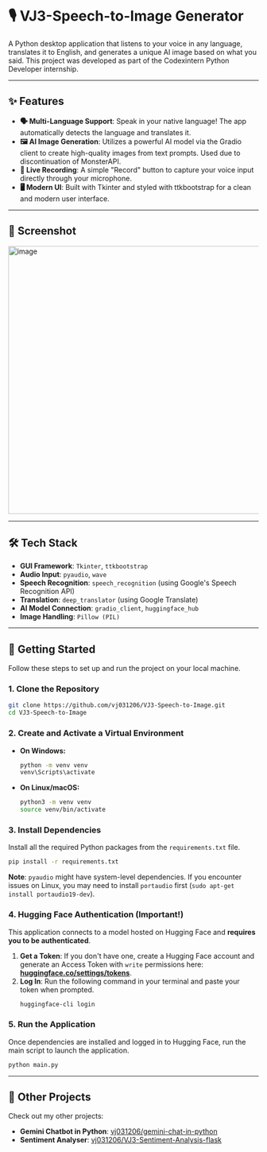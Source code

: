# 🎙️ VJ3-Speech-to-Image Generator

A Python desktop application that listens to your voice in any language, translates it to English, and generates a unique AI image based on what you said. This project was developed as part of the Codexintern Python Developer internship.

-----

## ✨ Features

  * **🗣️ Multi-Language Support**: Speak in your native language\! The app automatically detects the language and translates it.
  * **🖼️ AI Image Generation**: Utilizes a powerful AI model via the Gradio client to create high-quality images from text prompts. Used due to discontinuation of MonsterAPI.
  * **🔴 Live Recording**: A simple "Record" button to capture your voice input directly through your microphone.
  * **🖥️ Modern UI**: Built with Tkinter and styled with ttkbootstrap for a clean and modern user interface.

-----

## 📸 Screenshot

<img width="602" height="539" alt="image" src="https://github.com/user-attachments/assets/7da1e0da-8334-4f1c-ae3a-2b41a1be93b8" />

-----

## 🛠️ Tech Stack

  * **GUI Framework**: `Tkinter`, `ttkbootstrap`
  * **Audio Input**: `pyaudio`, `wave`
  * **Speech Recognition**: `speech_recognition` (using Google's Speech Recognition API)
  * **Translation**: `deep_translator` (using Google Translate)
  * **AI Model Connection**: `gradio_client`, `huggingface_hub`
  * **Image Handling**: `Pillow (PIL)`

-----

## 🚀 Getting Started

Follow these steps to set up and run the project on your local machine.

### 1\. Clone the Repository

```bash
git clone https://github.com/vj031206/VJ3-Speech-to-Image.git
cd VJ3-Speech-to-Image
```

### 2\. Create and Activate a Virtual Environment

  * **On Windows:**
    ```bash
    python -m venv venv
    venv\Scripts\activate
    ```
  * **On Linux/macOS:**
    ```bash
    python3 -m venv venv
    source venv/bin/activate
    ```

### 3\. Install Dependencies

Install all the required Python packages from the `requirements.txt` file.

```bash
pip install -r requirements.txt
```

**Note**: `pyaudio` might have system-level dependencies. If you encounter issues on Linux, you may need to install `portaudio` first (`sudo apt-get install portaudio19-dev`).

### 4\. Hugging Face Authentication (Important\!)

This application connects to a model hosted on Hugging Face and **requires you to be authenticated**.

1.  **Get a Token**: If you don't have one, create a Hugging Face account and generate an Access Token with `write` permissions here: **[huggingface.co/settings/tokens](https://huggingface.co/settings/tokens)**.
2.  **Log In**: Run the following command in your terminal and paste your token when prompted.
    ```bash
    huggingface-cli login
    ```

### 5\. Run the Application

Once dependencies are installed and logged in to Hugging Face, run the main script to launch the application.

```bash
python main.py
```

-----

## 📁 Other Projects

Check out my other projects:

  * **Gemini Chatbot in Python**: [vj031206/gemini-chat-in-python](https://github.com/vj031206/gemini-chat-in-python.git)
  * **Sentiment Analyser**: [vj031206/VJ3-Sentiment-Analysis-flask](https://github.com/vj031206/VJ3-Sentiment-Analysis-flask.git)
